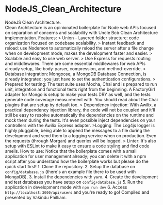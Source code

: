 # NodeJS_Clean_Architecture
NodeJS Clean Architecture.  
Clean Architecture is an opinionated boilerplate for Node web APIs focused on separation of concerns and scalability with Uncle Bob Clean Architecture implementation.  Features:  > Union - Layered folder structure: code organization focused on codebase scalability. > Instant feedback and reload: use Nodemon to automatically reload the server after a file change when on development mode, makes the development faster and easier. > Scalable and easy to use web server. > Use Express for requests routing and middlewares. There are some essential middlewares for web APIs already setup, like body-parser, compression, and method-override. > Database integration: Mongoose, a MongoDB Database Connection, is already integrated; you just have to set the authentication configurations. > Prepared for testing: The test suite uses Mocha, Chai and is prepared to run unit, integration and functional tests right from the beginning.  A FactoryGirl adapter for Mongo is setup to make your tests DRY as well, and the tests generate code coverage measurement with. You should read about the Chai plugins that are setup by default too. > Dependency injection: With Awilix, a practical dependency injection library, the code will not be coupled and it'll still be easy to resolve automatically the dependencies on the runtime and mock them during the tests. It's even possible inject dependencies on your controllers with the Awilix Express adapter. >Logging: The Log4js logger is highly pluggable, being able to append the messages to a file during the development and send them to a logging service when on production. Even the requests (through Morgan) and queries will be logged. > Linter: It's also setup with ESLint to make it easy to ensure a code styling and find code smells.    How to use: Notice that the boilerplate comes with a small application for user management already; you can delete it with a npm script after you understand how the boilerplate works but please do the quick start first!  1. Clone the repository. 2. Setup the database on `config/database.js` (there's an example file there to be used with MongoDB). 3. Install the dependencies with `yarn`. 4. Create the development and test databases you have setup on `config/database.js` 5. Run the application in development mode with `npm run dev` 6. Access `http://localhost:3000/api/users` and you're ready to go!  Compiled and presented by Vakindu Philliam.
